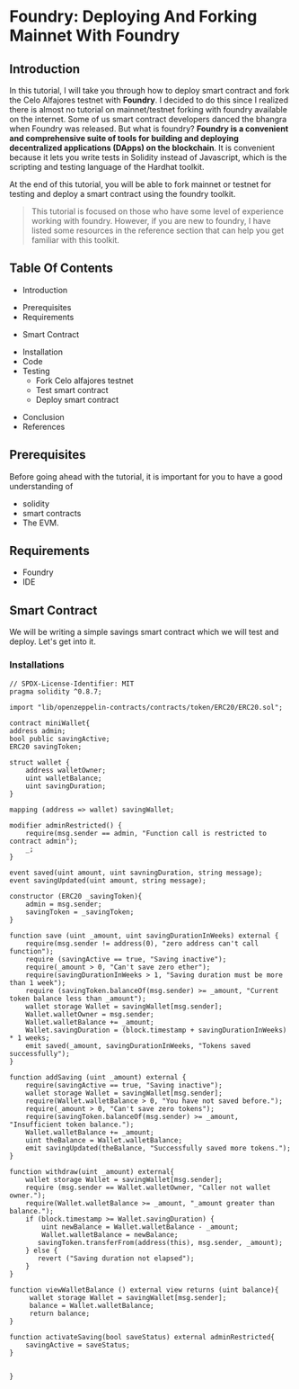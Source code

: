 # Foundry: Deploying And Forking Mainnet With Foundry 

## Introduction
In this tutorial, I will take you through how to deploy smart contract and fork the Celo Alfajores testnet with **Foundry**. I decided to do this since I realized there is almost no tutorial on mainnet/testnet forking with foundry available on the internet.
Some of us smart contract developers danced the bhangra when Foundry was released. But what is foundry?
**Foundry is a convenient and comprehensive suite of tools for building and deploying decentralized applications (DApps) on the blockchain**. It is convenient because it lets you write tests in Solidity instead of Javascript, which is the scripting and testing language of the Hardhat toolkit.

At the end of this tutorial, you will be able to fork mainnet or testnet for testing and deploy a smart contract using the foundry toolkit. 

> This tutorial is focused on those who have some level of experience working with foundry. However, if you are new to foundry, I have listed some resources in the reference section that can help you get familiar with this toolkit.
## Table Of Contents 
* Introduction
- Prerequisites
- Requirements
* Smart Contract
- Installation
- Code
- Testing
    * Fork Celo alfajores testnet
    * Test smart contract
    * Deploy smart contract
* Conclusion
* References

## Prerequisites 
Before going ahead with the tutorial, it is important for you to have a good understanding of 
* solidity 
* smart contracts 
* The EVM. 

## Requirements
* Foundry
* IDE

## Smart Contract
We will be writing a simple savings smart contract which we will test and deploy. Let's get into it.

### Installations
```sol
// SPDX-License-Identifier: MIT
pragma solidity ^0.8.7;

import "lib/openzeppelin-contracts/contracts/token/ERC20/ERC20.sol";

contract miniWallet{
address admin;
bool public savingActive;
ERC20 savingToken;

struct wallet {
    address walletOwner;
    uint walletBalance;
    uint savingDuration;
}

mapping (address => wallet) savingWallet;

modifier adminRestricted() {
    require(msg.sender == admin, "Function call is restricted to contract admin");
    _;
}

event saved(uint amount, uint savningDuration, string message);
event savingUpdated(uint amount, string message);

constructor (ERC20 _savingToken){
    admin = msg.sender;
    savingToken = _savingToken;
}

function save (uint _amount, uint savingDurationInWeeks) external {
    require(msg.sender != address(0), "zero address can't call function");
    require (savingActive == true, "Saving inactive");
    require(_amount > 0, "Can't save zero ether");
    require(savingDurationInWeeks > 1, "Saving duration must be more than 1 week");
    require (savingToken.balanceOf(msg.sender) >= _amount, "Current token balance less than _amount");
    wallet storage Wallet = savingWallet[msg.sender];
    Wallet.walletOwner = msg.sender;
    Wallet.walletBalance += _amount;
    Wallet.savingDuration = (block.timestamp + savingDurationInWeeks) * 1 weeks;
    emit saved(_amount, savingDurationInWeeks, "Tokens saved successfully");
}

function addSaving (uint _amount) external {
    require(savingActive == true, "Saving inactive");
    wallet storage Wallet = savingWallet[msg.sender];
    require(Wallet.walletBalance > 0, "You have not saved before.");
    require(_amount > 0, "Can't save zero tokens");
    require(savingToken.balanceOf(msg.sender) >= _amount, "Insufficient token balance.");
    Wallet.walletBalance += _amount;
    uint theBalance = Wallet.walletBalance;
    emit savingUpdated(theBalance, "Successfully saved more tokens.");
}

function withdraw(uint _amount) external{
    wallet storage Wallet = savingWallet[msg.sender];
    require (msg.sender == Wallet.walletOwner, "Caller not wallet owner.");
    require(Wallet.walletBalance >= _amount, "_amount greater than balance.");
    if (block.timestamp >= Wallet.savingDuration) {
        uint newBalance = Wallet.walletBalance - _amount;
        Wallet.walletBalance = newBalance;
       savingToken.transferFrom(address(this), msg.sender, _amount);
    } else {
       revert ("Saving duration not elapsed");
    }
}

function viewWalletBalance () external view returns (uint balance){
     wallet storage Wallet = savingWallet[msg.sender];
     balance = Wallet.walletBalance;
     return balance;
}

function activateSaving(bool saveStatus) external adminRestricted{
    savingActive = saveStatus;
}


}
```